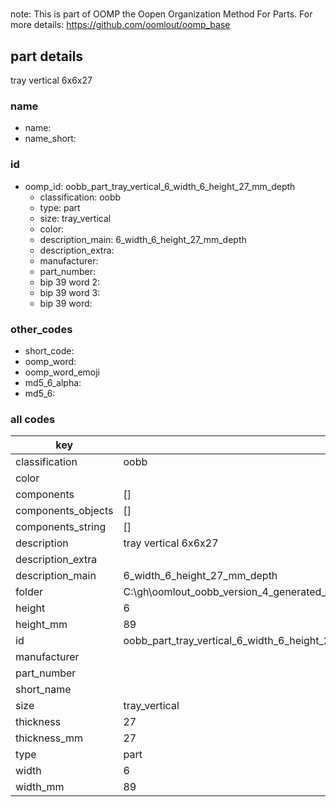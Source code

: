 #   

note: This is part of OOMP the Oopen Organization Method For Parts. For more details: https://github.com/oomlout/oomp_base

##  part details



tray vertical 6x6x27

### name
* name: 
* name_short: 
### id
* oomp_id: oobb_part_tray_vertical_6_width_6_height_27_mm_depth
  * classification: oobb
  * type: part
  * size: tray_vertical
  * color: 
  * description_main: 6_width_6_height_27_mm_depth
  * description_extra: 
  * manufacturer: 
  * part_number: 
  * bip 39 word 2: 
  * bip 39 word 3: 
  * bip 39 word: 

### other_codes
* short_code: 
* oomp_word: 
* oomp_word_emoji 
* md5_6_alpha: 
* md5_6: 









### all codes 
| key | value |  
| --- | --- |  
| classification | oobb |  
| color |  |  
| components | [] |  
| components_objects | [] |  
| components_string | [] |  
| description | tray vertical 6x6x27 |  
| description_extra |  |  
| description_main | 6_width_6_height_27_mm_depth |  
| folder | C:\gh\oomlout_oobb_version_4_generated_parts\things\oobb_part_tray_vertical_6_width_6_height_27_mm_depth |  
| height | 6 |  
| height_mm | 89 |  
| id | oobb_part_tray_vertical_6_width_6_height_27_mm_depth |  
| manufacturer |  |  
| part_number |  |  
| short_name |  |  
| size | tray_vertical |  
| thickness | 27 |  
| thickness_mm | 27 |  
| type | part |  
| width | 6 |  
| width_mm | 89 |  
